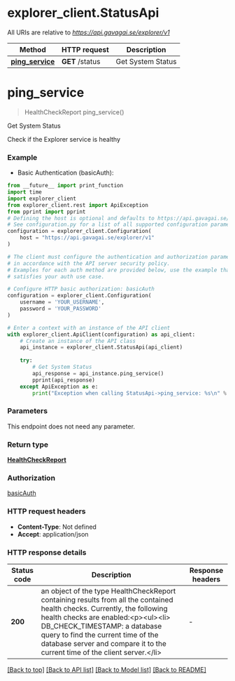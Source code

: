 # explorer_client.StatusApi

All URIs are relative to *https://api.gavagai.se/explorer/v1*

Method | HTTP request | Description
------------- | ------------- | -------------
[**ping_service**](StatusApi.md#ping_service) | **GET** /status | Get System Status


# **ping_service**
> HealthCheckReport ping_service()

Get System Status

Check if the Explorer service is healthy

### Example

* Basic Authentication (basicAuth):
```python
from __future__ import print_function
import time
import explorer_client
from explorer_client.rest import ApiException
from pprint import pprint
# Defining the host is optional and defaults to https://api.gavagai.se/explorer/v1
# See configuration.py for a list of all supported configuration parameters.
configuration = explorer_client.Configuration(
    host = "https://api.gavagai.se/explorer/v1"
)

# The client must configure the authentication and authorization parameters
# in accordance with the API server security policy.
# Examples for each auth method are provided below, use the example that
# satisfies your auth use case.

# Configure HTTP basic authorization: basicAuth
configuration = explorer_client.Configuration(
    username = 'YOUR_USERNAME',
    password = 'YOUR_PASSWORD'
)

# Enter a context with an instance of the API client
with explorer_client.ApiClient(configuration) as api_client:
    # Create an instance of the API class
    api_instance = explorer_client.StatusApi(api_client)
    
    try:
        # Get System Status
        api_response = api_instance.ping_service()
        pprint(api_response)
    except ApiException as e:
        print("Exception when calling StatusApi->ping_service: %s\n" % e)
```

### Parameters
This endpoint does not need any parameter.

### Return type

[**HealthCheckReport**](HealthCheckReport.md)

### Authorization

[basicAuth](../README.md#basicAuth)

### HTTP request headers

 - **Content-Type**: Not defined
 - **Accept**: application/json

### HTTP response details
| Status code | Description | Response headers |
|-------------|-------------|------------------|
**200** | an object of the type HealthCheckReport containing results from all the contained health checks. Currently, the following health checks are enabled:&lt;p&gt;&lt;ul&gt;&lt;li&gt; DB_CHECK_TIMESTAMP: a database query to find the current time of the database server and compare it to the current time of the client server.&lt;/li&gt; |  -  |

[[Back to top]](#) [[Back to API list]](../README.md#documentation-for-api-endpoints) [[Back to Model list]](../README.md#documentation-for-models) [[Back to README]](../README.md)


